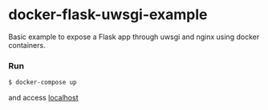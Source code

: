 # docker-flask-uwsgi-example
Basic example to expose a Flask app through uwsgi and nginx using docker containers.

### Run
```sh
$ docker-compose up
```
and access [localhost](http://localhost)
